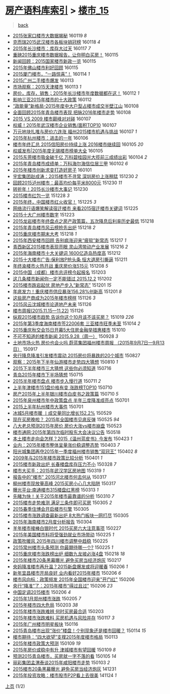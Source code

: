 [房产语料库索引](../../README.md)  > [楼市_15](楼市_15.md)
====
> [back](../README.md)

- [2015张家口楼市大数据揭秘](http://jkwz.applinzi.com/ittc/6788968044978242564.html#2015%E5%BC%A0%E5%AE%B6%E5%8F%A3%E6%A5%BC%E5%B8%82%E5%A4%A7%E6%95%B0%E6%8D%AE%E6%8F%AD%E7%A7%98) 160119 *8* 
- [克而瑞2015武汉楼市各板块销冠榜](http://jkwz.applinzi.com/ittc/6788607830542255109.html#%E5%85%8B%E8%80%8C%E7%91%9E2015%E6%AD%A6%E6%B1%89%E6%A5%BC%E5%B8%82%E5%90%84%E6%9D%BF%E5%9D%97%E9%94%80%E5%86%A0%E6%A6%9C) 160118 *4* 
- [2015年长沙楼市：库存大过天](http://jkwz.applinzi.com/ittc/6788203501087884293.html#2015%E5%B9%B4%E9%95%BF%E6%B2%99%E6%A5%BC%E5%B8%82%EF%BC%9A%E5%BA%93%E5%AD%98%E5%A4%A7%E8%BF%87%E5%A4%A9) 160117 *7* 
- [重磅2015重庆楼市数据报告，让你明白买房！](http://jkwz.applinzi.com/ittc/6787584751359771653.html#%E9%87%8D%E7%A3%852015%E9%87%8D%E5%BA%86%E6%A5%BC%E5%B8%82%E6%95%B0%E6%8D%AE%E6%8A%A5%E5%91%8A%EF%BC%8C%E8%AE%A9%E4%BD%A0%E6%98%8E%E7%99%BD%E4%B9%B0%E6%88%BF%EF%BC%81) 160115  
- [新闻回顾：2015国家楼市新政一览](http://jkwz.applinzi.com/ittc/6787243317519713284.html#%E6%96%B0%E9%97%BB%E5%9B%9E%E9%A1%BE%EF%BC%9A2015%E5%9B%BD%E5%AE%B6%E6%A5%BC%E5%B8%82%E6%96%B0%E6%94%BF%E4%B8%80%E8%A7%88) 160115  
- [2015年佛山楼市利好回顾](http://jkwz.applinzi.com/ittc/6787474060074288132.html#2015%E5%B9%B4%E4%BD%9B%E5%B1%B1%E6%A5%BC%E5%B8%82%E5%88%A9%E5%A5%BD%E5%9B%9E%E9%A1%BE) 160115  
- [2015厦门楼市，“一路惊喜”！](http://jkwz.applinzi.com/ittc/6787184990261609477.html#2015%E5%8E%A6%E9%97%A8%E6%A5%BC%E5%B8%82%EF%BC%8C%E2%80%9C%E4%B8%80%E8%B7%AF%E6%83%8A%E5%96%9C%E2%80%9D%EF%BC%81) 160114 *1* 
- [2015广州二手楼市爆发](http://jkwz.applinzi.com/ittc/6786723429483021317.html#2015%E5%B9%BF%E5%B7%9E%E4%BA%8C%E6%89%8B%E6%A5%BC%E5%B8%82%E7%88%86%E5%8F%91) 160113  
- [市场观察：2015天津楼市](http://jkwz.applinzi.com/ittc/6786722182235423749.html#%E5%B8%82%E5%9C%BA%E8%A7%82%E5%AF%9F%EF%BC%9A2015%E5%A4%A9%E6%B4%A5%E6%A5%BC%E5%B8%82) 160113 *1* 
- [房价，库存，销售；2015年长沙楼市年度数据都在这！](http://jkwz.applinzi.com/ittc/6786451337218884612.html#%E6%88%BF%E4%BB%B7%EF%BC%8C%E5%BA%93%E5%AD%98%EF%BC%8C%E9%94%80%E5%94%AE%EF%BC%9B2015%E5%B9%B4%E9%95%BF%E6%B2%99%E6%A5%BC%E5%B8%82%E5%B9%B4%E5%BA%A6%E6%95%B0%E6%8D%AE%E9%83%BD%E5%9C%A8%E8%BF%99%EF%BC%81) 160112 *1* 
- [影响三亚2015年楼市的十大政策](http://jkwz.applinzi.com/ittc/6786355465403499524.html#%E5%BD%B1%E5%93%8D%E4%B8%89%E4%BA%9A2015%E5%B9%B4%E6%A5%BC%E5%B8%82%E7%9A%84%E5%8D%81%E5%A4%A7%E6%94%BF%E7%AD%96) 160112  
- [“政能量”新格局-2015年度中大户型占楼市成交半壁江山](http://jkwz.applinzi.com/ittc/6785007251769263108.html#%E2%80%9C%E6%94%BF%E8%83%BD%E9%87%8F%E2%80%9D%E6%96%B0%E6%A0%BC%E5%B1%80-2015%E5%B9%B4%E5%BA%A6%E4%B8%AD%E5%A4%A7%E6%88%B7%E5%9E%8B%E5%8D%A0%E6%A5%BC%E5%B8%82%E6%88%90%E4%BA%A4%E5%8D%8A%E5%A3%81%E6%B1%9F%E5%B1%B1) 160108  
- [全面回顾2015年青岛楼市表现 把脉2016年楼市走势](http://jkwz.applinzi.com/ittc/6784892848583476229.html#%E5%85%A8%E9%9D%A2%E5%9B%9E%E9%A1%BE2015%E5%B9%B4%E9%9D%92%E5%B2%9B%E6%A5%BC%E5%B8%82%E8%A1%A8%E7%8E%B0+%E6%8A%8A%E8%84%892016%E5%B9%B4%E6%A5%BC%E5%B8%82%E8%B5%B0%E5%8A%BF) 160108  
- [2015 VS 2009 楼市巅峰对对碰](http://jkwz.applinzi.com/ittc/6784606019439297541.html#2015+VS+2009+%E6%A5%BC%E5%B8%82%E5%B7%85%E5%B3%B0%E5%AF%B9%E5%AF%B9%E7%A2%B0) 160107  
- [权威！2015年武汉楼市企业销售/面积TOP10](http://jkwz.applinzi.com/ittc/6784510374825165829.html#%E6%9D%83%E5%A8%81%EF%BC%812015%E5%B9%B4%E6%AD%A6%E6%B1%89%E6%A5%BC%E5%B8%82%E4%BC%81%E4%B8%9A%E9%94%80%E5%94%AE%2F%E9%9D%A2%E7%A7%AFTOP10) 160107  
- [万元地块扎堆与房价六连涨 福州2015楼市机遇与挑战](http://jkwz.applinzi.com/ittc/6784503526491423749.html#%E4%B8%87%E5%85%83%E5%9C%B0%E5%9D%97%E6%89%8E%E5%A0%86%E4%B8%8E%E6%88%BF%E4%BB%B7%E5%85%AD%E8%BF%9E%E6%B6%A8+%E7%A6%8F%E5%B7%9E2015%E6%A5%BC%E5%B8%82%E6%9C%BA%E9%81%87%E4%B8%8E%E6%8C%91%E6%88%98) 160107 *1* 
- [2015年杭州楼市：进击的一年](http://jkwz.applinzi.com/ittc/6784256372531266564.html#2015%E5%B9%B4%E6%9D%AD%E5%B7%9E%E6%A5%BC%E5%B8%82%EF%BC%9A%E8%BF%9B%E5%87%BB%E7%9A%84%E4%B8%80%E5%B9%B4) 160106  
- [楼市年终汇总  2015信阳房价持续上涨 2016楼市继续回](http://jkwz.applinzi.com/ittc/6783861097052505092.html#%E6%A5%BC%E5%B8%82%E5%B9%B4%E7%BB%88%E6%B1%87%E6%80%BB++2015%E4%BF%A1%E9%98%B3%E6%88%BF%E4%BB%B7%E6%8C%81%E7%BB%AD%E4%B8%8A%E6%B6%A8+2016%E6%A5%BC%E5%B8%82%E7%BB%A7%E7%BB%AD%E5%9B%9E) 160105 *20* 
- [权威发布|2015年度无锡楼市榜单大全](http://jkwz.applinzi.com/ittc/6783773821194732549.html#%E6%9D%83%E5%A8%81%E5%8F%91%E5%B8%83%7C2015%E5%B9%B4%E5%BA%A6%E6%97%A0%E9%94%A1%E6%A5%BC%E5%B8%82%E6%A6%9C%E5%8D%95%E5%A4%A7%E5%85%A8) 160105  
- [2015东莞楼市吸金破千亿 万科碧桂园光大揽前三成绩出彩](http://jkwz.applinzi.com/ittc/6783425320199914500.html#2015%E4%B8%9C%E8%8E%9E%E6%A5%BC%E5%B8%82%E5%90%B8%E9%87%91%E7%A0%B4%E5%8D%83%E4%BA%BF+%E4%B8%87%E7%A7%91%E7%A2%A7%E6%A1%82%E5%9B%AD%E5%85%89%E5%A4%A7%E6%8F%BD%E5%89%8D%E4%B8%89%E6%88%90%E7%BB%A9%E5%87%BA%E5%BD%A9) 160104 *2* 
- [2015年青岛楼市成绩单：万科海尔海信位居三甲](http://jkwz.applinzi.com/ittc/6782679310037156868.html#2015%E5%B9%B4%E9%9D%92%E5%B2%9B%E6%A5%BC%E5%B8%82%E6%88%90%E7%BB%A9%E5%8D%95%EF%BC%9A%E4%B8%87%E7%A7%91%E6%B5%B7%E5%B0%94%E6%B5%B7%E4%BF%A1%E4%BD%8D%E5%B1%85%E4%B8%89%E7%94%B2) 160102 *6* 
- [2015年楼市创新求变打造好房子](http://jkwz.applinzi.com/ittc/6782239130826310660.html#2015%E5%B9%B4%E6%A5%BC%E5%B8%82%E5%88%9B%E6%96%B0%E6%B1%82%E5%8F%98%E6%89%93%E9%80%A0%E5%A5%BD%E6%88%BF%E5%AD%90) 160101  
- [宇宏集团赵成涛：2015楼市不寻常 深圳房价上涨稍猛](http://jkwz.applinzi.com/ittc/6781645989459002373.html#%E5%AE%87%E5%AE%8F%E9%9B%86%E5%9B%A2%E8%B5%B5%E6%88%90%E6%B6%9B%EF%BC%9A2015%E6%A5%BC%E5%B8%82%E4%B8%8D%E5%AF%BB%E5%B8%B8+%E6%B7%B1%E5%9C%B3%E6%88%BF%E4%BB%B7%E4%B8%8A%E6%B6%A8%E7%A8%8D%E7%8C%9B) 151230 *2* 
- [回顾2015泸州楼市：最高均价每平米8000元](http://jkwz.applinzi.com/ittc/6781633547987321860.html#%E5%9B%9E%E9%A1%BE2015%E6%B3%B8%E5%B7%9E%E6%A5%BC%E5%B8%82%EF%BC%9A%E6%9C%80%E9%AB%98%E5%9D%87%E4%BB%B7%E6%AF%8F%E5%B9%B3%E7%B1%B38000%E5%85%83) 151230 *11* 
- [转折年！2015长沙楼市大事记](http://jkwz.applinzi.com/ittc/6781552969229272068.html#%E8%BD%AC%E6%8A%98%E5%B9%B4%EF%BC%812015%E9%95%BF%E6%B2%99%E6%A5%BC%E5%B8%82%E5%A4%A7%E4%BA%8B%E8%AE%B0) 151230  
- [2015楼市红包一览](http://jkwz.applinzi.com/ittc/6780783332040377348.html#2015%E6%A5%BC%E5%B8%82%E7%BA%A2%E5%8C%85%E4%B8%80%E8%A7%88) 151228 *3* 
- [2015年终，中国楼市红火收官！](http://jkwz.applinzi.com/ittc/6779703593338930180.html#2015%E5%B9%B4%E7%BB%88%EF%BC%8C%E4%B8%AD%E5%9B%BD%E6%A5%BC%E5%B8%82%E7%BA%A2%E7%81%AB%E6%94%B6%E5%AE%98%EF%BC%81) 151225 *3* 
- [网络流行语爆笑解读宿迁楼市 来看2015宿迁楼市关键词](http://jkwz.applinzi.com/ittc/6779683084895257604.html#%E7%BD%91%E7%BB%9C%E6%B5%81%E8%A1%8C%E8%AF%AD%E7%88%86%E7%AC%91%E8%A7%A3%E8%AF%BB%E5%AE%BF%E8%BF%81%E6%A5%BC%E5%B8%82+%E6%9D%A5%E7%9C%8B2015%E5%AE%BF%E8%BF%81%E6%A5%BC%E5%B8%82%E5%85%B3%E9%94%AE%E8%AF%8D) 151225  
- [2015十大广州楼市数字](http://jkwz.applinzi.com/ittc/6779042477734626308.html#2015%E5%8D%81%E5%A4%A7%E5%B9%BF%E5%B7%9E%E6%A5%BC%E5%B8%82%E6%95%B0%E5%AD%97) 151223  
- [2015龙岩楼市年终盘点之房产政策篇，五次降息后利率历史最低](http://jkwz.applinzi.com/ittc/6777208334159709189.html#2015%E9%BE%99%E5%B2%A9%E6%A5%BC%E5%B8%82%E5%B9%B4%E7%BB%88%E7%9B%98%E7%82%B9%E4%B9%8B%E6%88%BF%E4%BA%A7%E6%94%BF%E7%AD%96%E7%AF%87%EF%BC%8C%E4%BA%94%E6%AC%A1%E9%99%8D%E6%81%AF%E5%90%8E%E5%88%A9%E7%8E%87%E5%8E%86%E5%8F%B2%E6%9C%80%E4%BD%8E) 151218  
- [2015年青岛楼市风云榜抢先出炉](http://jkwz.applinzi.com/ittc/6777187817956574213.html#2015%E5%B9%B4%E9%9D%92%E5%B2%9B%E6%A5%BC%E5%B8%82%E9%A3%8E%E4%BA%91%E6%A6%9C%E6%8A%A2%E5%85%88%E5%87%BA%E7%82%89) 151218 *2* 
- [2015重庆楼市期末大考](http://jkwz.applinzi.com/ittc/6776965225345713157.html#2015%E9%87%8D%E5%BA%86%E6%A5%BC%E5%B8%82%E6%9C%9F%E6%9C%AB%E5%A4%A7%E8%80%83) 151218 *1* 
- [2015年西安楼市回顾 告别疯涨迎来“疲软”新常态](http://jkwz.applinzi.com/ittc/6776706285496173572.html#2015%E5%B9%B4%E8%A5%BF%E5%AE%89%E6%A5%BC%E5%B8%82%E5%9B%9E%E9%A1%BE+%E5%91%8A%E5%88%AB%E7%96%AF%E6%B6%A8%E8%BF%8E%E6%9D%A5%E2%80%9C%E7%96%B2%E8%BD%AF%E2%80%9D%E6%96%B0%E5%B8%B8%E6%80%81) 151217 *1* 
- [青西新区2015楼市表现亮眼 灵山湾带动产业发展](http://jkwz.applinzi.com/ittc/6776448372609385476.html#%E9%9D%92%E8%A5%BF%E6%96%B0%E5%8C%BA2015%E6%A5%BC%E5%B8%82%E8%A1%A8%E7%8E%B0%E4%BA%AE%E7%9C%BC+%E7%81%B5%E5%B1%B1%E6%B9%BE%E5%B8%A6%E5%8A%A8%E4%BA%A7%E4%B8%9A%E5%8F%91%E5%B1%95) 151216 *2* 
- [2015年海南楼市十大关键词 1600亿造岛热度高](http://jkwz.applinzi.com/ittc/6774863603446580228.html#2015%E5%B9%B4%E6%B5%B7%E5%8D%97%E6%A5%BC%E5%B8%82%E5%8D%81%E5%A4%A7%E5%85%B3%E9%94%AE%E8%AF%8D+1600%E4%BA%BF%E9%80%A0%E5%B2%9B%E7%83%AD%E5%BA%A6%E9%AB%98) 151212  
- [2015十大楼市广告:保利放P抢头条 恒大退房引撕逼](http://jkwz.applinzi.com/ittc/6774562703729492997.html#2015%E5%8D%81%E5%A4%A7%E6%A5%BC%E5%B8%82%E5%B9%BF%E5%91%8A%3A%E4%BF%9D%E5%88%A9%E6%94%BEP%E6%8A%A2%E5%A4%B4%E6%9D%A1+%E6%81%92%E5%A4%A7%E9%80%80%E6%88%BF%E5%BC%95%E6%92%95%E9%80%BC) 151211  
- [年终渝楼市火热开战 重庆房价涨515元](http://jkwz.applinzi.com/ittc/6773387832584569860.html#%E5%B9%B4%E7%BB%88%E6%B8%9D%E6%A5%BC%E5%B8%82%E7%81%AB%E7%83%AD%E5%BC%80%E6%88%98+%E9%87%8D%E5%BA%86%E6%88%BF%E4%BB%B7%E6%B6%A8515%E5%85%83) 151208 *5* 
- [2015中国（成都）楼市总评榜今起报名](http://jkwz.applinzi.com/ittc/6771400237516325893.html#2015%E4%B8%AD%E5%9B%BD%EF%BC%88%E6%88%90%E9%83%BD%EF%BC%89%E6%A5%BC%E5%B8%82%E6%80%BB%E8%AF%84%E6%A6%9C%E4%BB%8A%E8%B5%B7%E6%8A%A5%E5%90%8D) 151203  
- [这几条楼市新闻你一定不能错过 2015.12.2](http://jkwz.applinzi.com/ittc/6771140961388463108.html#%E8%BF%99%E5%87%A0%E6%9D%A1%E6%A5%BC%E5%B8%82%E6%96%B0%E9%97%BB%E4%BD%A0%E4%B8%80%E5%AE%9A%E4%B8%8D%E8%83%BD%E9%94%99%E8%BF%87+2015.12.2) 151202  
- [2015楼市跌宕起伏 房地产步入“新常态”](http://jkwz.applinzi.com/ittc/6770931411146245124.html#2015%E6%A5%BC%E5%B8%82%E8%B7%8C%E5%AE%95%E8%B5%B7%E4%BC%8F+%E6%88%BF%E5%9C%B0%E4%BA%A7%E6%AD%A5%E5%85%A5%E2%80%9C%E6%96%B0%E5%B8%B8%E6%80%81%E2%80%9D) 151201 *15* 
- [年底发力！重庆楼市供应暴涨156.28%创新高](http://jkwz.applinzi.com/ittc/6770780541754541061.html#%E5%B9%B4%E5%BA%95%E5%8F%91%E5%8A%9B%EF%BC%81%E9%87%8D%E5%BA%86%E6%A5%BC%E5%B8%82%E4%BE%9B%E5%BA%94%E6%9A%B4%E6%B6%A8156.28%25%E5%88%9B%E6%96%B0%E9%AB%98) 151201 *8* 
- [这些房产商成为2015年楼市榜样](http://jkwz.applinzi.com/ittc/6768967329291699205.html#%E8%BF%99%E4%BA%9B%E6%88%BF%E4%BA%A7%E5%95%86%E6%88%90%E4%B8%BA2015%E5%B9%B4%E6%A5%BC%E5%B8%82%E6%A6%9C%E6%A0%B7) 151126 *3* 
- [2015风云沈城楼市论道地产未来](http://jkwz.applinzi.com/ittc/6768930467021849604.html#2015%E9%A3%8E%E4%BA%91%E6%B2%88%E5%9F%8E%E6%A5%BC%E5%B8%82%E8%AE%BA%E9%81%93%E5%9C%B0%E4%BA%A7%E6%9C%AA%E6%9D%A5) 151126  
- [楼市周报(2015.11.15—11.22)](http://jkwz.applinzi.com/ittc/6768905915059405828.html#%E6%A5%BC%E5%B8%82%E5%91%A8%E6%8A%A5%282015.11.15%E2%80%9411.22%29) 151126  
- [纵观2015楼市趋势 告诉你这个10月该不该买房？](http://jkwz.applinzi.com/ittc/6754936998085329924.html#%E7%BA%B5%E8%A7%822015%E6%A5%BC%E5%B8%82%E8%B6%8B%E5%8A%BF+%E5%91%8A%E8%AF%89%E4%BD%A0%E8%BF%99%E4%B8%AA10%E6%9C%88%E8%AF%A5%E4%B8%8D%E8%AF%A5%E4%B9%B0%E6%88%BF%EF%BC%9F) 151019 *226* 
- [2015年第3季度海南楼市签22006套 三亚楼市旺季未至](http://jkwz.applinzi.com/ittc/6753014278664045573.html#2015%E5%B9%B4%E7%AC%AC3%E5%AD%A3%E5%BA%A6%E6%B5%B7%E5%8D%97%E6%A5%BC%E5%B8%82%E7%AD%BE22006%E5%A5%97+%E4%B8%89%E4%BA%9A%E6%A5%BC%E5%B8%82%E6%97%BA%E5%AD%A3%E6%9C%AA%E8%87%B3) 151014 *2* 
- [2015重庆秋交会15日开幕5大住房金融举措惠楼市](http://jkwz.applinzi.com/ittc/6751551198055138309.html#2015%E9%87%8D%E5%BA%86%E7%A7%8B%E4%BA%A4%E4%BC%9A15%E6%97%A5%E5%BC%80%E5%B9%955%E5%A4%A7%E4%BD%8F%E6%88%BF%E9%87%91%E8%9E%8D%E4%B8%BE%E6%8E%AA%E6%83%A0%E6%A5%BC%E5%B8%82) 151010  
- [不可不知道的楼市新闻 2015.9.28（周一）](http://jkwz.applinzi.com/ittc/6747129890001781764.html#%E4%B8%8D%E5%8F%AF%E4%B8%8D%E7%9F%A5%E9%81%93%E7%9A%84%E6%A5%BC%E5%B8%82%E6%96%B0%E9%97%BB+2015.9.28%EF%BC%88%E5%91%A8%E4%B8%80%EF%BC%89) 150928 *3* 
- [土地市场火热 房价也会火吗 蔚蓝集团福州楼市周报 （2015年9月7日—9月13日）](http://jkwz.applinzi.com/ittc/6742857402563757060.html#%E5%9C%9F%E5%9C%B0%E5%B8%82%E5%9C%BA%E7%81%AB%E7%83%AD+%E6%88%BF%E4%BB%B7%E4%B9%9F%E4%BC%9A%E7%81%AB%E5%90%97+%E8%94%9A%E8%93%9D%E9%9B%86%E5%9B%A2%E7%A6%8F%E5%B7%9E%E6%A5%BC%E5%B8%82%E5%91%A8%E6%8A%A5+%EF%BC%882015%E5%B9%B49%E6%9C%887%E6%97%A5%E2%80%949%E6%9C%8813%E6%97%A5%EF%BC%89) 150917  
- [央行降息降准引发楼市震动 2015房价将暴跌的20个城市](http://jkwz.applinzi.com/ittc/6735013091475719173.html#%E5%A4%AE%E8%A1%8C%E9%99%8D%E6%81%AF%E9%99%8D%E5%87%86%E5%BC%95%E5%8F%91%E6%A5%BC%E5%B8%82%E9%9C%87%E5%8A%A8+2015%E6%88%BF%E4%BB%B7%E5%B0%86%E6%9A%B4%E8%B7%8C%E7%9A%8420%E4%B8%AA%E5%9F%8E%E5%B8%82) 150827  
- [观察：2015年下半年仙游楼市走势四大猜想](http://jkwz.applinzi.com/ittc/547650615614441559.html#%E8%A7%82%E5%AF%9F%EF%BC%9A2015%E5%B9%B4%E4%B8%8B%E5%8D%8A%E5%B9%B4%E4%BB%99%E6%B8%B8%E6%A5%BC%E5%B8%82%E8%B5%B0%E5%8A%BF%E5%9B%9B%E5%A4%A7%E7%8C%9C%E6%83%B3) 150810 *1* 
- [2015下半年楼市三大猜想 这些你必须知道](http://jkwz.applinzi.com/ittc/547650615073921995.html#2015%E4%B8%8B%E5%8D%8A%E5%B9%B4%E6%A5%BC%E5%B8%82%E4%B8%89%E5%A4%A7%E7%8C%9C%E6%83%B3+%E8%BF%99%E4%BA%9B%E4%BD%A0%E5%BF%85%E9%A1%BB%E7%9F%A5%E9%81%93) 150716  
- [青岛2015年楼市下半场猜想](http://jkwz.applinzi.com/ittc/547650611427628922.html#%E9%9D%92%E5%B2%9B2015%E5%B9%B4%E6%A5%BC%E5%B8%82%E4%B8%8B%E5%8D%8A%E5%9C%BA%E7%8C%9C%E6%83%B3) 150715  
- [2015半年楼市盘点 楼市步入慢行道](http://jkwz.applinzi.com/ittc/547650615026029802.html#2015%E5%8D%8A%E5%B9%B4%E6%A5%BC%E5%B8%82%E7%9B%98%E7%82%B9+%E6%A5%BC%E5%B8%82%E6%AD%A5%E5%85%A5%E6%85%A2%E8%A1%8C%E9%81%93) 150711 *2* 
- [上半年津楼市151盘价格有变 涨跌榜TOP10](http://jkwz.applinzi.com/ittc/547650614983798825.html#%E4%B8%8A%E5%8D%8A%E5%B9%B4%E6%B4%A5%E6%A5%BC%E5%B8%82151%E7%9B%98%E4%BB%B7%E6%A0%BC%E6%9C%89%E5%8F%98+%E6%B6%A8%E8%B7%8C%E6%A6%9CTOP10) 150710  
- [房产2015年上半年银川楼市白皮书之政策篇](http://jkwz.applinzi.com/ittc/547650615025612769.html#%E6%88%BF%E4%BA%A72015%E5%B9%B4%E4%B8%8A%E5%8D%8A%E5%B9%B4%E9%93%B6%E5%B7%9D%E6%A5%BC%E5%B8%82%E7%99%BD%E7%9A%AE%E4%B9%A6%E4%B9%8B%E6%94%BF%E7%AD%96%E7%AF%87) 150710 *5* 
- [2015年泉州楼市年中政策盘点 半年三度降准成亮点](http://jkwz.applinzi.com/ittc/547650611417948336.html#2015%E5%B9%B4%E6%B3%89%E5%B7%9E%E6%A5%BC%E5%B8%82%E5%B9%B4%E4%B8%AD%E6%94%BF%E7%AD%96%E7%9B%98%E7%82%B9+%E5%8D%8A%E5%B9%B4%E4%B8%89%E5%BA%A6%E9%99%8D%E5%87%86%E6%88%90%E4%BA%AE%E7%82%B9) 150701  
- [2015上半年杭州楼市大事件](http://jkwz.applinzi.com/ittc/547650611427032670.html#2015%E4%B8%8A%E5%8D%8A%E5%B9%B4%E6%9D%AD%E5%B7%9E%E6%A5%BC%E5%B8%82%E5%A4%A7%E4%BA%8B%E4%BB%B6) 150701  
- [冰城5月楼市暖 丨成交量同比增长152.2%](http://jkwz.applinzi.com/ittc/547650611416463314.html#%E5%86%B0%E5%9F%8E5%E6%9C%88%E6%A5%BC%E5%B8%82%E6%9A%96+%E4%B8%A8%E6%88%90%E4%BA%A4%E9%87%8F%E5%90%8C%E6%AF%94%E5%A2%9E%E9%95%BF152.2%25) 150529  
- [现在买房晚啦？ 2015年全国楼市见底反弹](http://jkwz.applinzi.com/ittc/547650611415171618.html#%E7%8E%B0%E5%9C%A8%E4%B9%B0%E6%88%BF%E6%99%9A%E5%95%A6%EF%BC%9F+2015%E5%B9%B4%E5%85%A8%E5%9B%BD%E6%A5%BC%E5%B8%82%E8%A7%81%E5%BA%95%E5%8F%8D%E5%BC%B9) 150525 *94* 
- [八大老总预测2015年房价 房价大涨vs楼市崩盘](http://jkwz.applinzi.com/ittc/547650611416201235.html#%E5%85%AB%E5%A4%A7%E8%80%81%E6%80%BB%E9%A2%84%E6%B5%8B2015%E5%B9%B4%E6%88%BF%E4%BB%B7+%E6%88%BF%E4%BB%B7%E5%A4%A7%E6%B6%A8vs%E6%A5%BC%E5%B8%82%E5%B4%A9%E7%9B%98) 150523  
- [楼市通网:2015年第四次临时股东大会决议公告](http://jkwz.applinzi.com/ittc/547650611414934257.html#%E6%A5%BC%E5%B8%82%E9%80%9A%E7%BD%91%3A2015%E5%B9%B4%E7%AC%AC%E5%9B%9B%E6%AC%A1%E4%B8%B4%E6%97%B6%E8%82%A1%E4%B8%9C%E5%A4%A7%E4%BC%9A%E5%86%B3%E8%AE%AE%E5%85%AC%E5%91%8A) 150518  
- [本土楼市走向会怎样？2015《温州蓝皮书》今发布](http://jkwz.applinzi.com/ittc/547650611407094188.html#%E6%9C%AC%E5%9C%9F%E6%A5%BC%E5%B8%82%E8%B5%B0%E5%90%91%E4%BC%9A%E6%80%8E%E6%A0%B7%EF%BC%9F2015%E3%80%8A%E6%B8%A9%E5%B7%9E%E8%93%9D%E7%9A%AE%E4%B9%A6%E3%80%8B%E4%BB%8A%E5%8F%91%E5%B8%83) 150423 *1* 
- [业内：2015年楼市整体呈量涨价稳调整态势](http://jkwz.applinzi.com/ittc/547650611400695103.html#%E4%B8%9A%E5%86%85%EF%BC%9A2015%E5%B9%B4%E6%A5%BC%E5%B8%82%E6%95%B4%E4%BD%93%E5%91%88%E9%87%8F%E6%B6%A8%E4%BB%B7%E7%A8%B3%E8%B0%83%E6%95%B4%E6%80%81%E5%8A%BF) 150403 *7* 
- [阳光城集团再夺2015年一季度福州楼市销售“双冠王”](http://jkwz.applinzi.com/ittc/547650611398163090.html#%E9%98%B3%E5%85%89%E5%9F%8E%E9%9B%86%E5%9B%A2%E5%86%8D%E5%A4%BA2015%E5%B9%B4%E4%B8%80%E5%AD%A3%E5%BA%A6%E7%A6%8F%E5%B7%9E%E6%A5%BC%E5%B8%82%E9%94%80%E5%94%AE%E2%80%9C%E5%8F%8C%E5%86%A0%E7%8E%8B%E2%80%9D) 150402 *8* 
- [2009年与2015年楼市政策比较分析](http://jkwz.applinzi.com/ittc/547650611400960227.html#2009%E5%B9%B4%E4%B8%8E2015%E5%B9%B4%E6%A5%BC%E5%B8%82%E6%94%BF%E7%AD%96%E6%AF%94%E8%BE%83%E5%88%86%E6%9E%90) 150401 *1* 
- [2015楼市新政出炉 长春楼盘库存压力不小](http://jkwz.applinzi.com/ittc/547650611398710181.html#2015%E6%A5%BC%E5%B8%82%E6%96%B0%E6%94%BF%E5%87%BA%E7%82%89+%E9%95%BF%E6%98%A5%E6%A5%BC%E7%9B%98%E5%BA%93%E5%AD%98%E5%8E%8B%E5%8A%9B%E4%B8%8D%E5%B0%8F) 150328 *7* 
- [楼市大买手：2015年武汉学区房地图](http://jkwz.applinzi.com/ittc/547650611398561603.html#%E6%A5%BC%E5%B8%82%E5%A4%A7%E4%B9%B0%E6%89%8B%EF%BC%9A2015%E5%B9%B4%E6%AD%A6%E6%B1%89%E5%AD%A6%E5%8C%BA%E6%88%BF%E5%9C%B0%E5%9B%BE) 150319 *1* 
- [报告中的&quot;楼市&quot; 2015河北楼市何去何从](http://jkwz.applinzi.com/ittc/547650611400547052.html#%E6%8A%A5%E5%91%8A%E4%B8%AD%E7%9A%84%26quot%3B%E6%A5%BC%E5%B8%82%26quot%3B+2015%E6%B2%B3%E5%8C%97%E6%A5%BC%E5%B8%82%E4%BD%95%E5%8E%BB%E4%BD%95%E4%BB%8E) 150317  
- [柳州楼市现放量高峰 2015买房小心几大陷阱](http://jkwz.applinzi.com/ittc/547650611398358701.html#%E6%9F%B3%E5%B7%9E%E6%A5%BC%E5%B8%82%E7%8E%B0%E6%94%BE%E9%87%8F%E9%AB%98%E5%B3%B0+2015%E4%B9%B0%E6%88%BF%E5%B0%8F%E5%BF%83%E5%87%A0%E5%A4%A7%E9%99%B7%E9%98%B1) 150317  
- [曝光平台:南通楼市315楼盘红黑榜](http://jkwz.applinzi.com/ittc/547650611396706058.html#%E6%9B%9D%E5%85%89%E5%B9%B3%E5%8F%B0%3A%E5%8D%97%E9%80%9A%E6%A5%BC%E5%B8%82315%E6%A5%BC%E7%9B%98%E7%BA%A2%E9%BB%91%E6%A6%9C) 150313 *1* 
- [先睹为快！关于2015年楼市最靠谱的分析](http://jkwz.applinzi.com/ittc/547650611394952445.html#%E5%85%88%E7%9D%B9%E4%B8%BA%E5%BF%AB%EF%BC%81%E5%85%B3%E4%BA%8E2015%E5%B9%B4%E6%A5%BC%E5%B8%82%E6%9C%80%E9%9D%A0%E8%B0%B1%E7%9A%84%E5%88%86%E6%9E%90) 150310 *7* 
- [2015楼市走势难测 满足三条件即可买房](http://jkwz.applinzi.com/ittc/547650611395883240.html#2015%E6%A5%BC%E5%B8%82%E8%B5%B0%E5%8A%BF%E9%9A%BE%E6%B5%8B+%E6%BB%A1%E8%B6%B3%E4%B8%89%E6%9D%A1%E4%BB%B6%E5%8D%B3%E5%8F%AF%E4%B9%B0%E6%88%BF) 150305 *2* 
- [2015春季住博会开启楼市引擎](http://jkwz.applinzi.com/ittc/547650611393291358.html#2015%E6%98%A5%E5%AD%A3%E4%BD%8F%E5%8D%9A%E4%BC%9A%E5%BC%80%E5%90%AF%E6%A5%BC%E5%B8%82%E5%BC%95%E6%93%8E) 150305  
- [2015楼市涨跌调查最新出炉 8大热门板块一网打尽](http://jkwz.applinzi.com/ittc/547650611394904212.html#2015%E6%A5%BC%E5%B8%82%E6%B6%A8%E8%B7%8C%E8%B0%83%E6%9F%A5%E6%9C%80%E6%96%B0%E5%87%BA%E7%82%89+8%E5%A4%A7%E7%83%AD%E9%97%A8%E6%9D%BF%E5%9D%97%E4%B8%80%E7%BD%91%E6%89%93%E5%B0%BD) 150305  
- [2015年海南楼市2月度分析报告](http://jkwz.applinzi.com/ittc/547650611395849689.html#2015%E5%B9%B4%E6%B5%B7%E5%8D%97%E6%A5%BC%E5%B8%822%E6%9C%88%E5%BA%A6%E5%88%86%E6%9E%90%E6%8A%A5%E5%91%8A) 150304  
- [羊年楼市接棒白银时代 2015买房六大注意事项](http://jkwz.applinzi.com/ittc/547650611394773446.html#%E7%BE%8A%E5%B9%B4%E6%A5%BC%E5%B8%82%E6%8E%A5%E6%A3%92%E7%99%BD%E9%93%B6%E6%97%B6%E4%BB%A3+2015%E4%B9%B0%E6%88%BF%E5%85%AD%E5%A4%A7%E6%B3%A8%E6%84%8F%E4%BA%8B%E9%A1%B9) 150227  
- [2015年美国楼市料将受强劲就业市场带动](http://jkwz.applinzi.com/ittc/547650611393460238.html#2015%E5%B9%B4%E7%BE%8E%E5%9B%BD%E6%A5%BC%E5%B8%82%E6%96%99%E5%B0%86%E5%8F%97%E5%BC%BA%E5%8A%B2%E5%B0%B1%E4%B8%9A%E5%B8%82%E5%9C%BA%E5%B8%A6%E5%8A%A8) 150225 *1* 
- [政策吹暖风 2015年四川楼市调整中趋稳](http://jkwz.applinzi.com/ittc/547650611393835855.html#%E6%94%BF%E7%AD%96%E5%90%B9%E6%9A%96%E9%A3%8E+2015%E5%B9%B4%E5%9B%9B%E5%B7%9D%E6%A5%BC%E5%B8%82%E8%B0%83%E6%95%B4%E4%B8%AD%E8%B6%8B%E7%A8%B3) 150225  
- [2015常州楼市头条预测 你最期待哪一个?](http://jkwz.applinzi.com/ittc/547650611392761128.html#2015%E5%B8%B8%E5%B7%9E%E6%A5%BC%E5%B8%82%E5%A4%B4%E6%9D%A1%E9%A2%84%E6%B5%8B+%E4%BD%A0%E6%9C%80%E6%9C%9F%E5%BE%85%E5%93%AA%E4%B8%80%E4%B8%AA%3F) 150225 *1* 
- [2015重庆楼市涨跌榜出炉 细数九龙坡必涨4盘](http://jkwz.applinzi.com/ittc/547650611392691660.html#2015%E9%87%8D%E5%BA%86%E6%A5%BC%E5%B8%82%E6%B6%A8%E8%B7%8C%E6%A6%9C%E5%87%BA%E7%82%89+%E7%BB%86%E6%95%B0%E4%B9%9D%E9%BE%99%E5%9D%A1%E5%BF%85%E6%B6%A84%E7%9B%98) 150218 *18* 
- [2015年楼市20条黑幕曝光 避免买房当经济炮灰](http://jkwz.applinzi.com/ittc/547650611390813146.html#2015%E5%B9%B4%E6%A5%BC%E5%B8%8220%E6%9D%A1%E9%BB%91%E5%B9%95%E6%9B%9D%E5%85%89+%E9%81%BF%E5%85%8D%E4%B9%B0%E6%88%BF%E5%BD%93%E7%BB%8F%E6%B5%8E%E7%82%AE%E7%81%B0) 150217  
- [央妈降准楼市再升温？2015新盘爆发或将迎暖春](http://jkwz.applinzi.com/ittc/547650611390211903.html#%E5%A4%AE%E5%A6%88%E9%99%8D%E5%87%86%E6%A5%BC%E5%B8%82%E5%86%8D%E5%8D%87%E6%B8%A9%EF%BC%9F2015%E6%96%B0%E7%9B%98%E7%88%86%E5%8F%91%E6%88%96%E5%B0%86%E8%BF%8E%E6%9A%96%E6%98%A5) 150206 *1* 
- [新年宜昌楼市开局良好 业内看好2015年楼市](http://jkwz.applinzi.com/ittc/547650611389939782.html#%E6%96%B0%E5%B9%B4%E5%AE%9C%E6%98%8C%E6%A5%BC%E5%B8%82%E5%BC%80%E5%B1%80%E8%89%AF%E5%A5%BD+%E4%B8%9A%E5%86%85%E7%9C%8B%E5%A5%BD2015%E5%B9%B4%E6%A5%BC%E5%B8%82) 150206 *6* 
- [楼市风向标：政策频发 2015年全国楼市迎来&quot;开门红&quot;](http://jkwz.applinzi.com/ittc/547650611391693027.html#%E6%A5%BC%E5%B8%82%E9%A3%8E%E5%90%91%E6%A0%87%EF%BC%9A%E6%94%BF%E7%AD%96%E9%A2%91%E5%8F%91+2015%E5%B9%B4%E5%85%A8%E5%9B%BD%E6%A5%BC%E5%B8%82%E8%BF%8E%E6%9D%A5%26quot%3B%E5%BC%80%E9%97%A8%E7%BA%A2%26quot%3B) 150206  
- [央行“降准”了：2015年楼市“得过且过”](http://jkwz.applinzi.com/ittc/547650611390253445.html#%E5%A4%AE%E8%A1%8C%E2%80%9C%E9%99%8D%E5%87%86%E2%80%9D%E4%BA%86%EF%BC%9A2015%E5%B9%B4%E6%A5%BC%E5%B8%82%E2%80%9C%E5%BE%97%E8%BF%87%E4%B8%94%E8%BF%87%E2%80%9D) 150206 *23* 
- [中国定调2015楼市](http://jkwz.applinzi.com/ittc/547650611386743528.html#%E4%B8%AD%E5%9B%BD%E5%AE%9A%E8%B0%832015%E6%A5%BC%E5%B8%82) 150206 *4* 
- [2015年1月郑州楼市涨跌](http://jkwz.applinzi.com/ittc/547650611390070914.html#2015%E5%B9%B41%E6%9C%88%E9%83%91%E5%B7%9E%E6%A5%BC%E5%B8%82%E6%B6%A8%E8%B7%8C) 150205 *7* 
- [2015年楼市四大危局](http://jkwz.applinzi.com/ittc/547650611389733785.html#2015%E5%B9%B4%E6%A5%BC%E5%B8%82%E5%9B%9B%E5%A4%A7%E5%8D%B1%E5%B1%80) 150203 *38* 
- [2015年楼市涨跌难辨 何时买房最合适](http://jkwz.applinzi.com/ittc/547650611391400287.html#2015%E5%B9%B4%E6%A5%BC%E5%B8%82%E6%B6%A8%E8%B7%8C%E9%9A%BE%E8%BE%A8+%E4%BD%95%E6%97%B6%E4%B9%B0%E6%88%BF%E6%9C%80%E5%90%88%E9%80%82) 150203  
- [2015年楼市涨跌难料 买房机遇与风险并存](http://jkwz.applinzi.com/ittc/547650611388499869.html#2015%E5%B9%B4%E6%A5%BC%E5%B8%82%E6%B6%A8%E8%B7%8C%E9%9A%BE%E6%96%99+%E4%B9%B0%E6%88%BF%E6%9C%BA%E9%81%87%E4%B8%8E%E9%A3%8E%E9%99%A9%E5%B9%B6%E5%AD%98) 150117 *3* 
- [2015年广州楼市明星板块](http://jkwz.applinzi.com/ittc/547650611386890490.html#2015%E5%B9%B4%E5%B9%BF%E5%B7%9E%E6%A5%BC%E5%B8%82%E6%98%8E%E6%98%9F%E6%9D%BF%E5%9D%97) 150116  
- [2015青岛楼市出现“涨价”楼盘！个别现象还是楼市回暖？](http://jkwz.applinzi.com/ittc/547650611383537825.html#2015%E9%9D%92%E5%B2%9B%E6%A5%BC%E5%B8%82%E5%87%BA%E7%8E%B0%E2%80%9C%E6%B6%A8%E4%BB%B7%E2%80%9D%E6%A5%BC%E7%9B%98%EF%BC%81%E4%B8%AA%E5%88%AB%E7%8E%B0%E8%B1%A1%E8%BF%98%E6%98%AF%E6%A5%BC%E5%B8%82%E5%9B%9E%E6%9A%96%EF%BC%9F) 150114 *15* 
- [楼市期待：“四大欲望”支撑2015年度楼市格局](http://jkwz.applinzi.com/ittc/547650611386051822.html#%E6%A5%BC%E5%B8%82%E6%9C%9F%E5%BE%85%EF%BC%9A%E2%80%9C%E5%9B%9B%E5%A4%A7%E6%AC%B2%E6%9C%9B%E2%80%9D%E6%94%AF%E6%92%912015%E5%B9%B4%E5%BA%A6%E6%A5%BC%E5%B8%82%E6%A0%BC%E5%B1%80) 150113  
- [2015年楼市政策大预测](http://jkwz.applinzi.com/ittc/547650611382566183.html#2015%E5%B9%B4%E6%A5%BC%E5%B8%82%E6%94%BF%E7%AD%96%E5%A4%A7%E9%A2%84%E6%B5%8B) 150109 *19* 
- [2015年房价或稳中有升 津城楼市有望回暖](http://jkwz.applinzi.com/ittc/547650611385113664.html#2015%E5%B9%B4%E6%88%BF%E4%BB%B7%E6%88%96%E7%A8%B3%E4%B8%AD%E6%9C%89%E5%8D%87+%E6%B4%A5%E5%9F%8E%E6%A5%BC%E5%B8%82%E6%9C%89%E6%9C%9B%E5%9B%9E%E6%9A%96) 150109 *8* 
- [预测2015青岛楼市，买房就一字不落的看](http://jkwz.applinzi.com/ittc/547650611383294719.html#%E9%A2%84%E6%B5%8B2015%E9%9D%92%E5%B2%9B%E6%A5%BC%E5%B8%82%EF%BC%8C%E4%B9%B0%E6%88%BF%E5%B0%B1%E4%B8%80%E5%AD%97%E4%B8%8D%E8%90%BD%E7%9A%84%E7%9C%8B) 150105 *14* 
- [丽彩集团孟渭泰谈2015年咸阳楼市走势](http://jkwz.applinzi.com/ittc/547650611385212448.html#%E4%B8%BD%E5%BD%A9%E9%9B%86%E5%9B%A2%E5%AD%9F%E6%B8%AD%E6%B3%B0%E8%B0%882015%E5%B9%B4%E5%92%B8%E9%98%B3%E6%A5%BC%E5%B8%82%E8%B5%B0%E5%8A%BF) 150103 *2* 
- [2015楼市20条黑幕曝光 避免买房当经济炮灰](http://jkwz.applinzi.com/ittc/547650611384532088.html#2015%E6%A5%BC%E5%B8%8220%E6%9D%A1%E9%BB%91%E5%B9%95%E6%9B%9D%E5%85%89+%E9%81%BF%E5%85%8D%E4%B9%B0%E6%88%BF%E5%BD%93%E7%BB%8F%E6%B5%8E%E7%82%AE%E7%81%B0) 141231  
- [2015年投资攻略：楼市股市P2P看上去很美](http://jkwz.applinzi.com/ittc/547650611380251583.html#2015%E5%B9%B4%E6%8A%95%E8%B5%84%E6%94%BB%E7%95%A5%EF%BC%9A%E6%A5%BC%E5%B8%82%E8%82%A1%E5%B8%82P2P%E7%9C%8B%E4%B8%8A%E5%8E%BB%E5%BE%88%E7%BE%8E) 141124 *1* 


 [上页](楼市_15.md)           (1/2)